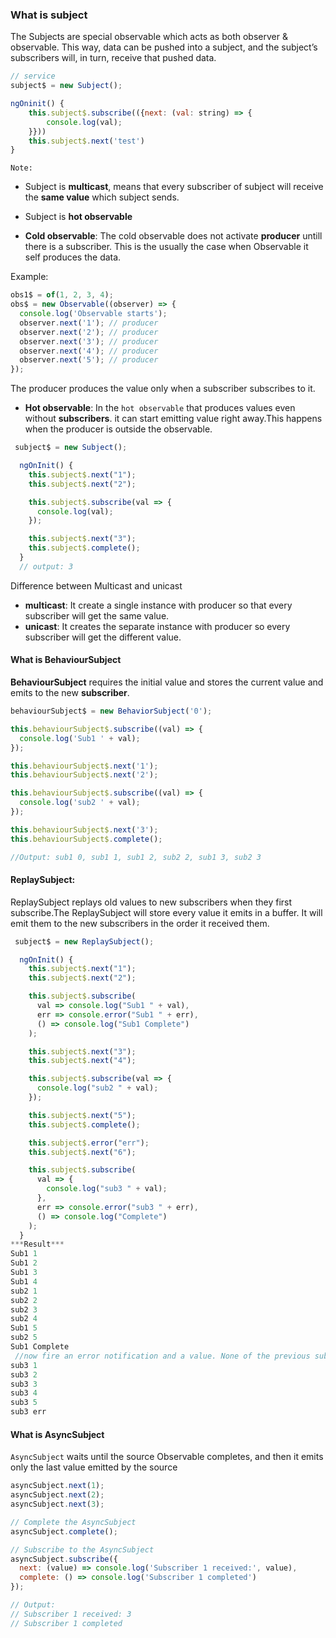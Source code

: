 ### What is subject

The Subjects are special observable which acts as both observer & observable. This way, data can be pushed into a subject, and the subject’s subscribers will, in turn, receive that pushed data.

```js
// service
subject$ = new Subject();

ngOninit() {
    this.subject$.subscribe(({next: (val: string) => {
        console.log(val);
    }}))
    this.subject$.next('test')
}
```

`Note:`

- Subject is **multicast**, means that every subscriber of subject will receive the **same value** which subject sends.
- Subject is **hot observable**

- **Cold observable**: The cold observable does not activate **producer** untill there is a subscriber. This is the usually the case when Observable it self produces the data.

Example:

```js
obs1$ = of(1, 2, 3, 4);
obs$ = new Observable((observer) => {
  console.log('Observable starts');
  observer.next('1'); // producer
  observer.next('2'); // producer
  observer.next('3'); // producer
  observer.next('4'); // producer
  observer.next('5'); // producer
});
```

The producer produces the value only when a subscriber subscribes to it.

- **Hot observable**: In the `hot observable` that produces values even without **subscribers**. it can start emitting value right away.This happens when the producer is outside the observable.

```js
 subject$ = new Subject();

  ngOnInit() {
    this.subject$.next("1");
    this.subject$.next("2");

    this.subject$.subscribe(val => {
      console.log(val);
    });

    this.subject$.next("3");
    this.subject$.complete();
  }
  // output: 3
```

Difference between Multicast and unicast

- **multicast**: It create a single instance with producer so that every subscriber will get the same value.
- **unicast**: It creates the separate instance with producer so every subscriber will get the different value.

#### What is BehaviourSubject

**BehaviourSubject** requires the initial value and stores the current value and emits to the new **subscriber**.

```js
behaviourSubject$ = new BehaviorSubject('0');

this.behaviourSubject$.subscribe((val) => {
  console.log('Sub1 ' + val);
});

this.behaviourSubject$.next('1');
this.behaviourSubject$.next('2');

this.behaviourSubject$.subscribe((val) => {
  console.log('sub2 ' + val);
});

this.behaviourSubject$.next('3');
this.behaviourSubject$.complete();

//Output: sub1 0, sub1 1, sub1 2, sub2 2, sub1 3, sub2 3
```

#### ReplaySubject:

ReplaySubject replays old values to new subscribers when they first subscribe.The ReplaySubject will store every value it emits in a buffer. It will emit them to the new subscribers in the order it received them.

```js
 subject$ = new ReplaySubject();

  ngOnInit() {
    this.subject$.next("1");
    this.subject$.next("2");

    this.subject$.subscribe(
      val => console.log("Sub1 " + val),
      err => console.error("Sub1 " + err),
      () => console.log("Sub1 Complete")
    );

    this.subject$.next("3");
    this.subject$.next("4");

    this.subject$.subscribe(val => {
      console.log("sub2 " + val);
    });

    this.subject$.next("5");
    this.subject$.complete();

    this.subject$.error("err");
    this.subject$.next("6");

    this.subject$.subscribe(
      val => {
        console.log("sub3 " + val);
      },
      err => console.error("sub3 " + err),
      () => console.log("Complete")
    );
  }
***Result***
Sub1 1
Sub1 2
Sub1 3
Sub1 4
sub2 1
sub2 2
sub2 3
sub2 4
Sub1 5
sub2 5
Sub1 Complete
 //now fire an error notification and a value. None of the previous subscribers will  receive this as they are already closed. Now, we subscribe again. The subscriber will receive all the values up to Complete. But will not receive the Complete notification, instead, it will receive the Error notification.
sub3 1
sub3 2
sub3 3
sub3 4
sub3 5
sub3 err

```

#### What is AsyncSubject

`AsyncSubject` waits until the source Observable completes, and then it emits only the last value emitted by the source

```js
asyncSubject.next(1);
asyncSubject.next(2);
asyncSubject.next(3);

// Complete the AsyncSubject
asyncSubject.complete();

// Subscribe to the AsyncSubject
asyncSubject.subscribe({
  next: (value) => console.log('Subscriber 1 received:', value),
  complete: () => console.log('Subscriber 1 completed')
});

// Output:
// Subscriber 1 received: 3
// Subscriber 1 completed
```
